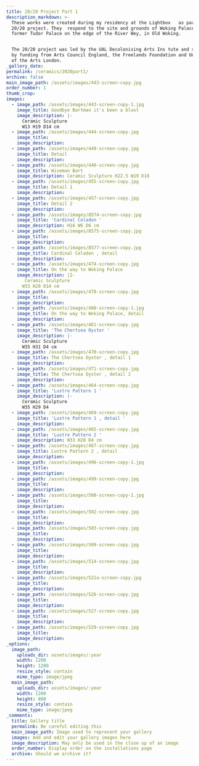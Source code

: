 ```yaml
---
title: 20/20 Project Part 1
description_markdown: >-
  These works were created during my residency at the Lightbox   as part of the
  20/20 project. They  respond to the site and grounds of Woking Palace, a
  former Tudor Palace on the edge of the River Wey, in Old Woking.


  The 20/20 project was led by the UAL Decolonising Arts Ins tute and supported
  by funding from Arts Council England, the Freelands Foundation and University
  of the Arts London.
_gallery_date:
permalink: /ceramics/2020part1/
archive: false
main_image_path: /assets/images/443-screen-copy.jpg
order_number: 1
thumb_crop:
images:
  - image_path: /assets/images/443-screen-copy-1.jpg
    image_title: Goodbye Bartman it's been a blast
    image_description: |-
      Ceramic Sculpture
      W13 H19 D14 cm
  - image_path: /assets/images/444-screen-copy.jpg
    image_title:
    image_description:
  - image_path: /assets/images/449-screen-copy.jpg
    image_title: Detail
    image_description:
  - image_path: /assets/images/440-screen-copy.jpg
    image_title: Wiseman Bart
    image_description: Ceramic Sculpture H22.5 W19 D18
  - image_path: /assets/images/455-screen-copy.jpg
    image_title: Detail 1
    image_description:
  - image_path: /assets/images/457-screen-copy.jpg
    image_title: Detail 2
    image_description:
  - image_path: /assets/images/8574-screen-copy.jpg
    image_title: 'Cardinal Celadon '
    image_description: H16 W6 D6 cm
  - image_path: /assets/images/8575-screen-copy.jpg
    image_title:
    image_description:
  - image_path: /assets/images/8577-screen-copy.jpg
    image_title: Cardinal Celadon , detail
    image_description:
  - image_path: /assets/images/474-screen-copy.jpg
    image_title: On the way to Woking Palace
    image_description: |2-
       Ceramic Sculpture
      W33 H20 D14 cm
  - image_path: /assets/images/478-screen-copy.jpg
    image_title:
    image_description:
  - image_path: /assets/images/480-screen-copy-1.jpg
    image_title: On the way to Woking Palace, detail
    image_description:
  - image_path: /assets/images/461-screen-copy.jpg
    image_title: 'The Chertsea Oyster '
    image_description: |-
      Ceramic Sculpture
      W35 H31 D4 cm
  - image_path: /assets/images/470-screen-copy.jpg
    image_title: The Chertsea Oyster , detail 1
    image_description:
  - image_path: /assets/images/471-screen-copy.jpg
    image_title: The Chertsea Oyster , detail 2
    image_description:
  - image_path: /assets/images/464-screen-copy.jpg
    image_title: 'Lustre Pattern 1 '
    image_description: |-
      Ceramic Sculpture 
      W35 H29 D4
  - image_path: /assets/images/469-screen-copy.jpg
    image_title: 'Lustre Pattern 1 , detail '
    image_description:
  - image_path: /assets/images/465-screen-copy.jpg
    image_title: 'Lustre Pattern 2 '
    image_description: W33 H28 D4 cm
  - image_path: /assets/images/467-screen-copy.jpg
    image_title: Lustre Pattern 2 , detail
    image_description:
  - image_path: /assets/images/496-screen-copy-1.jpg
    image_title:
    image_description:
  - image_path: /assets/images/499-screen-copy.jpg
    image_title:
    image_description:
  - image_path: /assets/images/500-screen-copy-1.jpg
    image_title:
    image_description:
  - image_path: /assets/images/502-screen-copy.jpg
    image_title:
    image_description:
  - image_path: /assets/images/503-screen-copy.jpg
    image_title:
    image_description:
  - image_path: /assets/images/509-screen-copy.jpg
    image_title:
    image_description:
  - image_path: /assets/images/514-screen-copy.jpg
    image_title:
    image_description:
  - image_path: /assets/images/521a-screen-copy.jpg
    image_title:
    image_description:
  - image_path: /assets/images/526-screen-copy.jpg
    image_title:
    image_description:
  - image_path: /assets/images/527-screen-copy.jpg
    image_title:
    image_description:
  - image_path: /assets/images/529-screen-copy.jpg
    image_title:
    image_description:
_options:
  image_path:
    uploads_dir: assets/images/:year
    width: 1200
    height: 1200
    resize_style: contain
    mime_type: image/jpeg
  main_image_path:
    uploads_dir: assets/images/:year
    width: 1200
    height: 800
    resize_style: contain
    mime_type: image/jpeg
_comments:
  title: Gallery title
  permalink: Be careful editing this
  main_image_path: Image used to represent your gallery
  images: Add and edit your gallery images here
  image_description: May only be used in the close up of an image
  order_number: Display order on the installations page
  archive: Should we archive it?
---
```

